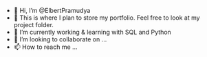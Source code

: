 - 👋 Hi, I’m @ElbertPramudya
- 👀 This is where I plan to store my portfolio. Feel free to look at my project folder.
- 🌱 I’m currently working & learning with SQL and Python
- 💞️ I’m looking to collaborate on ...
- 📫 How to reach me ...

<!---
ElbertPramudya/ElbertPramudya is a ✨ special ✨ repository because its `README.md` (this file) appears on your GitHub profile.
You can click the Preview link to take a look at your changes.
--->
